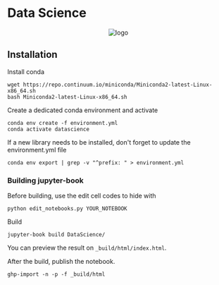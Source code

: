 # Data Science 

<p align="center">
  <img src="https://github.com/ridasilva/bioestatistica/blob/master/img/logo.png" alt="logo"/>
</p>

## Installation

Install conda

```
wget https://repo.continuum.io/miniconda/Miniconda2-latest-Linux-x86_64.sh
bash Miniconda2-latest-Linux-x86_64.sh

```
   
Create a dedicated conda environment and activate

```
conda env create -f environment.yml
conda activate datascience 
```

If a new library needs to be installed, don't forget to update the environment.yml file 

```
conda env export | grep -v "^prefix: " > environment.yml 
```

### Building jupyter-book

Before building, use the edit cell codes to hide with

```
python edit_notebooks.py YOUR_NOTEBOOK
```

Build

```
jupyter-book build DataScience/
```

You can preview the result on `_build/html/index.html`.

After the build, publish the notebook.

```
ghp-import -n -p -f _build/html
```

